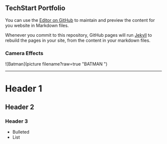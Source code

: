 ## TechStart Portfolio

 You can use the [Editor on GitHub](https://github.com/fbgitbritt/portfolio/edit/master/index.md) to maintain and preview the content for you website in Markdown files.
 
 Whenever you commit to this repository, GitHub pages will run [Jekyll](https://jekyllrb.com/) to rebuild the pages in your site, from the content in your markdown files.
 
 ### Camera Effects
 
 ![Batman](picture filename?raw=true "BATMAN ")

***
 
# Header 1

## Header 2

### Header 3
 
 - Bulleted
 - List
 
